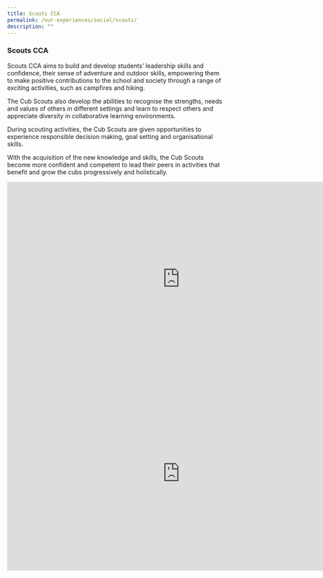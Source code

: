 ```yaml
---
title: Scouts CCA
permalink: /our-experiences/social/scouts/
description: ""
---
```


### **Scouts CCA**
Scouts CCA aims to build and develop students’ leadership skills and confidence, their sense of adventure and outdoor skills, empowering them to make positive contributions to the school and society through a range of exciting activities, such as campfires and hiking.&nbsp;

The Cub Scouts also develop the abilities to recognise the strengths, needs and values of others in different settings and learn to respect others and appreciate diversity in collaborative learning environments.&nbsp;

During scouting activities, the Cub Scouts are given opportunities to experience responsible decision making, goal setting and organisational skills.&nbsp;

With the acquisition of the new knowledge and skills, the Cub Scouts become more confident and competent to lead their peers in activities that benefit and grow the cubs progressively and holistically.

<iframe allowfullscreen="" allow="accelerometer; autoplay; clipboard-write; encrypted-media; gyroscope; picture-in-picture; web-share" frameborder="0" title="Scouts CCA promo video" src="https://www.youtube.com/embed/Evp_zNDSjC4" height="450" width="800"></iframe>

<iframe allowfullscreen="true" height="450" width="800" frameborder="0" src="https://docs.google.com/presentation/d/e/2PACX-1vSt7l1WaHha3w7bI0wOsOmamFCKjmGjvKPTkquoNVaClCKs91iB3JmaYYGaJhfUtmFj3PyqFKdFaSEe/embed?start=false&amp;loop=false&amp;delayms=3000"></iframe>